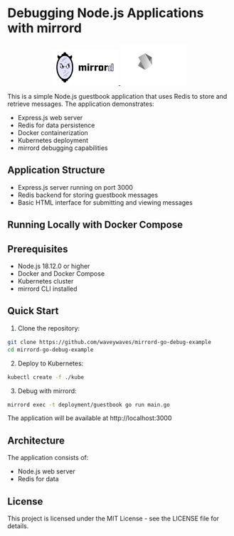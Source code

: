 # Debugging Node.js Applications with mirrord

<div align="center">
  <a href="https://mirrord.dev">
    <img src="images/mirrord.svg" width="150" alt="mirrord Logo"/>
  </a>
  <a href="https://nodejs.org/en">
    <img src="images/nodejs.svg" width="150" alt="Nodejs Logo"/>
  </a>
</div>

This is a simple Node.js guestbook application that uses Redis to store and retrieve messages. The application demonstrates:
- Express.js web server
- Redis for data persistence
- Docker containerization
- Kubernetes deployment
- mirrord debugging capabilities

## Application Structure
- Express.js server running on port 3000
- Redis backend for storing guestbook messages
- Basic HTML interface for submitting and viewing messages

## Running Locally with Docker Compose

## Prerequisites

- Node.js 18.12.0 or higher
- Docker and Docker Compose
- Kubernetes cluster
- mirrord CLI installed

## Quick Start

1. Clone the repository:

```bash
git clone https://github.com/waveywaves/mirrord-go-debug-example
cd mirrord-go-debug-example
```

2. Deploy to Kubernetes:

```bash
kubectl create -f ./kube
```

3. Debug with mirrord:

```bash
mirrord exec -t deployment/guestbook go run main.go
```

The application will be available at http://localhost:3000

## Architecture

The application consists of:
- Node.js web server
- Redis for data

## License

This project is licensed under the MIT License - see the LICENSE file for details.